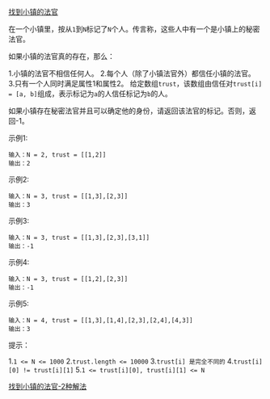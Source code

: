 [找到小镇的法官](https://leetcode-cn.com/problems/find-the-town-judge/)

在一个小镇里，按从`1`到`N`标记了`N`个人。传言称，这些人中有一个是小镇上的秘密法官。

如果小镇的法官真的存在，那么：

1.小镇的法官不相信任何人。
2.每个人（除了小镇法官外）都信任小镇的法官。
3.只有一个人同时满足属性1和属性2。
给定数组`trust`，该数组由信任对`trust[i] = [a, b]`组成，表示标记为`a`的人信任标记为`b`的人。

如果小镇存在秘密法官并且可以确定他的身份，请返回该法官的标记。否则，返回-1。

示例1:

```
输入：N = 2, trust = [[1,2]]
输出：2
```

示例2:

```
输入：N = 3, trust = [[1,3],[2,3]]
输出：3
```

示例3:

```
输入：N = 3, trust = [[1,3],[2,3],[3,1]]
输出：-1
```

示例4:

```
输入：N = 3, trust = [[1,2],[2,3]]
输出：-1
```

示例5:

```
输入：N = 4, trust = [[1,3],[1,4],[2,3],[2,4],[4,3]]
输出：3
```

提示：

1.`1 <= N <= 1000`
2.`trust.length <= 10000`
3.`trust[i] 是完全不同的`
4.`trust[i][0] != trust[i][1]`
5.`1 <= trust[i][0], trust[i][1] <= N`

[找到小镇的法官-2种解法](https://leetcode-cn.com/problems/find-the-town-judge/solution/zhao-dao-xiao-zhen-de-fa-guan-2chong-jie-fa-by-617/)